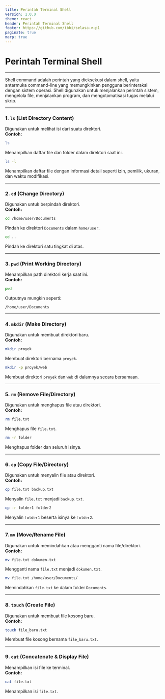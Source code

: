 ```yaml
---
title: Perintah Terminal Shell
version: 1.0.0
theme: react
header: Perintah Terminal Shell
footer: https://github.com/ibbi/selasa-v-p1
paginate: true
marp: true
---
```


<!--
_class: lead
_paginate: skip
-->

# Perintah Terminal Shell

---

Shell command adalah perintah yang dieksekusi dalam shell, yaitu antarmuka command-line yang memungkinkan pengguna berinteraksi dengan sistem operasi. Shell digunakan untuk menjalankan perintah sistem, mengelola file, menjalankan program, dan mengotomatisasi tugas melalui skrip.

---

### 1. **`ls`** (List Directory Content)

Digunakan untuk melihat isi dari suatu direktori.  
 **Contoh:**

```sh
ls
```

Menampilkan daftar file dan folder dalam direktori saat ini.

```sh
ls -l
```

Menampilkan daftar file dengan informasi detail seperti izin, pemilik, ukuran, dan waktu modifikasi.

---

### 2. **`cd`** (Change Directory)

Digunakan untuk berpindah direktori.  
 **Contoh:**

```sh
cd /home/user/Documents
```

Pindah ke direktori `Documents` dalam `home/user`.

```sh
cd ..
```

Pindah ke direktori satu tingkat di atas.

---

### 3. **`pwd`** (Print Working Directory)

Menampilkan path direktori kerja saat ini.  
 **Contoh:**

```sh
pwd
```

Outputnya mungkin seperti:

```
/home/user/Documents
```

---

### 4. **`mkdir`** (Make Directory)

Digunakan untuk membuat direktori baru.  
 **Contoh:**

```sh
mkdir proyek
```

Membuat direktori bernama `proyek`.

```sh
mkdir -p proyek/web
```

Membuat direktori `proyek` dan `web` di dalamnya secara bersamaan.

---

### 5. **`rm`** (Remove File/Directory)

Digunakan untuk menghapus file atau direktori.  
 **Contoh:**

```sh
rm file.txt
```

Menghapus file `file.txt`.

```sh
rm -r folder
```

Menghapus folder dan seluruh isinya.

---

### 6. **`cp`** (Copy File/Directory)

Digunakan untuk menyalin file atau direktori.  
 **Contoh:**

```sh
cp file.txt backup.txt
```

Menyalin `file.txt` menjadi `backup.txt`.

```sh
cp -r folder1 folder2
```

Menyalin `folder1` beserta isinya ke `folder2`.

---

### 7. **`mv`** (Move/Rename File)

Digunakan untuk memindahkan atau mengganti nama file/direktori.  
 **Contoh:**

```sh
mv file.txt dokumen.txt
```

Mengganti nama `file.txt` menjadi `dokumen.txt`.

```sh
mv file.txt /home/user/Documents/
```

Memindahkan `file.txt` ke dalam folder `Documents`.

---

### 8. **`touch`** (Create File)

Digunakan untuk membuat file kosong baru.  
 **Contoh:**

```sh
touch file_baru.txt
```

Membuat file kosong bernama `file_baru.txt`.

---

### 9. **`cat`** (Concatenate & Display File)

Menampilkan isi file ke terminal.  
 **Contoh:**

```sh
cat file.txt
```

Menampilkan isi `file.txt`.
